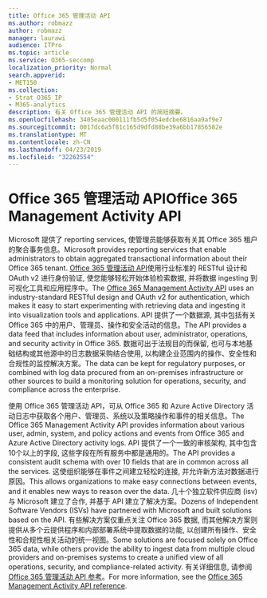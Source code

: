 ```yaml
---
title: Office 365 管理活动 API
ms.author: robmazz
author: robmazz
manager: laurawi
audience: ITPro
ms.topic: article
ms.service: O365-seccomp
localization_priority: Normal
search.appverid:
- MET150
ms.collection:
- Strat_O365_IP
- M365-analytics
description: 有关 Office 365 管理活动 API 的简短摘要。
ms.openlocfilehash: 3405eaac000111fb5d5f054edcbe6816aa9af9e7
ms.sourcegitcommit: 0017dc6a5f81c165d9dfd88be39a6bb17856582e
ms.translationtype: MT
ms.contentlocale: zh-CN
ms.lasthandoff: 04/23/2019
ms.locfileid: "32262554"
---
```

# <a name="office-365-management-activity-api"></a><span data-ttu-id="72bea-103">Office 365 管理活动 API</span><span class="sxs-lookup"><span data-stu-id="72bea-103">Office 365 Management Activity API</span></span>
<span data-ttu-id="72bea-104">Microsoft 提供了 reporting services, 使管理员能够获取有关其 Office 365 租户的聚合事务信息。</span><span class="sxs-lookup"><span data-stu-id="72bea-104">Microsoft provides reporting services that enable administrators to obtain aggregated transactional information about their Office 365 tenant.</span></span> <span data-ttu-id="72bea-105">[Office 365 管理活动 API](https://docs.microsoft.com/office/office-365-management-api/office-365-management-apis-overview)使用行业标准的 RESTful 设计和 OAuth v2 进行身份验证, 使您能够轻松开始体验检索数据, 并将数据 ingesting 到可视化工具和应用程序中。</span><span class="sxs-lookup"><span data-stu-id="72bea-105">The [Office 365 Management Activity API](https://docs.microsoft.com/office/office-365-management-api/office-365-management-apis-overview) uses an industry-standard RESTful design and OAuth v2 for authentication, which makes it easy to start experimenting with retrieving data and ingesting it into visualization tools and applications.</span></span> <span data-ttu-id="72bea-106">API 提供了一个数据源, 其中包括有关 Office 365 中的用户、管理员、操作和安全活动的信息。</span><span class="sxs-lookup"><span data-stu-id="72bea-106">The API provides a data feed that includes information about user, administrator, operations, and security activity in Office 365.</span></span> <span data-ttu-id="72bea-107">数据可出于法规目的而保留, 也可与本地基础结构或其他源中的日志数据采购结合使用, 以构建企业范围内的操作、安全性和合规性的监控解决方案。</span><span class="sxs-lookup"><span data-stu-id="72bea-107">The data can be kept for regulatory purposes, or combined with log data procured from an on-premises infrastructure or other sources to build a monitoring solution for operations, security, and compliance across the enterprise.</span></span>

<span data-ttu-id="72bea-108">使用 Office 365 管理活动 API，可从 Office 365 和 Azure Active Directory 活动日志中获取各个用户、管理员、系统以及策略操作和事件的相关信息。</span><span class="sxs-lookup"><span data-stu-id="72bea-108">The Office 365 Management Activity API provides information about various user, admin, system, and policy actions and events from Office 365 and Azure Active Directory activity logs.</span></span> <span data-ttu-id="72bea-109">API 提供了一个一致的审核架构, 其中包含10个以上的字段, 这些字段在所有服务中都是通用的。</span><span class="sxs-lookup"><span data-stu-id="72bea-109">The API provides a consistent audit schema with over 10 fields that are in common across all the services.</span></span> <span data-ttu-id="72bea-110">这使组织能够在事件之间建立轻松的连接, 并允许新方法对数据进行原因。</span><span class="sxs-lookup"><span data-stu-id="72bea-110">This allows organizations to make easy connections between events, and it enables new ways to reason over the data.</span></span> <span data-ttu-id="72bea-111">几十个独立软件供应商 (isv) 与 Microsoft 建立了合作, 并基于 API 建立了解决方案。</span><span class="sxs-lookup"><span data-stu-id="72bea-111">Dozens of Independent Software Vendors (ISVs) have partnered with Microsoft and built solutions based on the API.</span></span> <span data-ttu-id="72bea-112">有些解决方案仅重点关注 Office 365 数据, 而其他解决方案则提供从多个云提供程序和内部部署系统中提取数据的功能, 以创建所有操作、安全性和合规性相关活动的统一视图。</span><span class="sxs-lookup"><span data-stu-id="72bea-112">Some solutions are focused solely on Office 365 data, while others provide the ability to ingest data from multiple cloud providers and on-premises systems to create a unified view of all operations, security, and compliance-related activity.</span></span> <span data-ttu-id="72bea-113">有关详细信息, 请参阅[Office 365 管理活动 API 参考](https://docs.microsoft.com/office/office-365-management-api/office-365-management-activity-api-reference)。</span><span class="sxs-lookup"><span data-stu-id="72bea-113">For more information, see the [Office 365 Management Activity API reference](https://docs.microsoft.com/office/office-365-management-api/office-365-management-activity-api-reference).</span></span>
